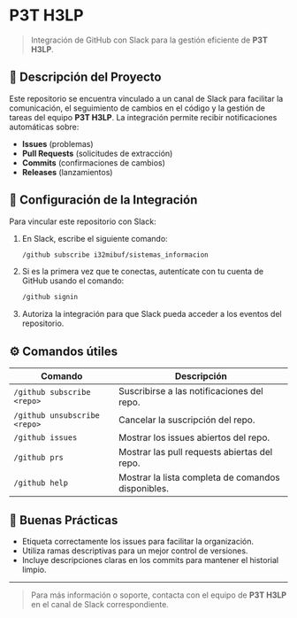 # P3T H3LP

> Integración de GitHub con Slack para la gestión eficiente de **P3T H3LP**.

## 🚀 Descripción del Proyecto
Este repositorio se encuentra vinculado a un canal de Slack para facilitar la comunicación, el seguimiento de cambios en el código y la gestión de tareas del equipo **P3T H3LP**. La integración permite recibir notificaciones automáticas sobre:
- **Issues** (problemas)
- **Pull Requests** (solicitudes de extracción)
- **Commits** (confirmaciones de cambios)
- **Releases** (lanzamientos)

## 🔧 Configuración de la Integración
Para vincular este repositorio con Slack:
1. En Slack, escribe el siguiente comando:
   ```bash
   /github subscribe i32mibuf/sistemas_informacion
   ```
2. Si es la primera vez que te conectas, autentícate con tu cuenta de GitHub usando el comando:
   ```bash
   /github signin
   ```
3. Autoriza la integración para que Slack pueda acceder a los eventos del repositorio.

## ⚙️ Comandos útiles
| Comando                         | Descripción                                     |
|---------------------------------|-------------------------------------------------|
| `/github subscribe <repo>`       | Suscribirse a las notificaciones del repo.       |
| `/github unsubscribe <repo>`     | Cancelar la suscripción del repo.                 |
| `/github issues`                 | Mostrar los issues abiertos del repo.             |
| `/github prs`                    | Mostrar las pull requests abiertas del repo.      |
| `/github help`                   | Mostrar la lista completa de comandos disponibles.|

## 📢 Buenas Prácticas
- Etiqueta correctamente los issues para facilitar la organización.
- Utiliza ramas descriptivas para un mejor control de versiones.
- Incluye descripciones claras en los commits para mantener el historial limpio.

---

> Para más información o soporte, contacta con el equipo de **P3T H3LP** en el canal de Slack correspondiente.

